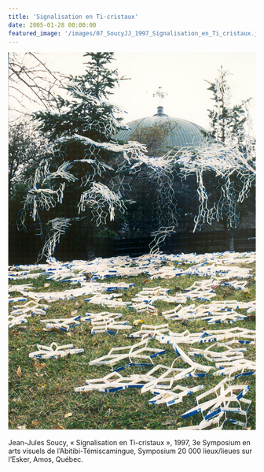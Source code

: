 ```yaml
---
title: 'Signalisation en Ti-cristaux'
date: 2005-01-28 00:00:00
featured_image: '/images/07_SoucyJJ_1997_Signalisation_en_Ti_cristaux.jpg'
---
```


![](/images/07_SoucyJJ_1997_Signalisation_en_Ti_cristaux.jpg)

Jean-Jules Soucy, « Signalisation en Ti-cristaux », 1997, 3e Symposium en arts visuels de l’Abitibi-Témiscamingue, Symposium 20 000 lieux/lieues sur l’Esker, Amos, Québec.
